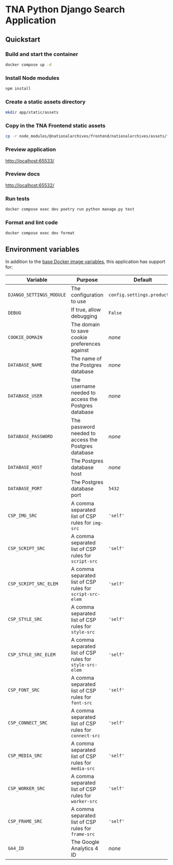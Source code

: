 # TNA Python Django Search Application

## Quickstart

### Build and start the container

```sh
docker compose up -d
```

### Install Node modules

```sh
npm install
```

### Create a static assets directory

```sh
mkdir app/static/assets
```

### Copy in the TNA Frontend static assets

```sh
cp -r node_modules/@nationalarchives/frontend/nationalarchives/assets/* app/static/assets
```

### Preview application

<http://localhost:65533/>

### Preview docs

<http://localhost:65532/>

### Run tests

```sh
docker compose exec dev poetry run python manage.py test
```

### Format and lint code

```sh
docker compose exec dev format
```

## Environment variables

In addition to the [base Docker image variables](https://github.com/nationalarchives/docker/blob/main/docker/tna-python-django/README.md#environment-variables), this application has support for:

| Variable                 | Purpose                                                   | Default                      |
| ------------------------ | --------------------------------------------------------- | ---------------------------- |
| `DJANGO_SETTINGS_MODULE` | The configuration to use                                  | `config.settings.production` |
| `DEBUG`                  | If true, allow debugging                                  | `False`                      |
| `COOKIE_DOMAIN`          | The domain to save cookie preferences against             | _none_                       |
| `DATABASE_NAME`          | The name of the Postgres database                         | _none_                       |
| `DATABASE_USER`          | The username needed to access the Postgres database       | _none_                       |
| `DATABASE_PASSWORD`      | The password needed to access the Postgres database       | _none_                       |
| `DATABASE_HOST`          | The Postgres database host                                | _none_                       |
| `DATABASE_PORT`          | The Postgres database port                                | `5432`                       |
| `CSP_IMG_SRC`            | A comma separated list of CSP rules for `img-src`         | `'self'`                     |
| `CSP_SCRIPT_SRC`         | A comma separated list of CSP rules for `script-src`      | `'self'`                     |
| `CSP_SCRIPT_SRC_ELEM`    | A comma separated list of CSP rules for `script-src-elem` | `'self'`                     |
| `CSP_STYLE_SRC`          | A comma separated list of CSP rules for `style-src`       | `'self'`                     |
| `CSP_STYLE_SRC_ELEM`     | A comma separated list of CSP rules for `style-src-elem`  | `'self'`                     |
| `CSP_FONT_SRC`           | A comma separated list of CSP rules for `font-src`        | `'self'`                     |
| `CSP_CONNECT_SRC`        | A comma separated list of CSP rules for `connect-src`     | `'self'`                     |
| `CSP_MEDIA_SRC`          | A comma separated list of CSP rules for `media-src`       | `'self'`                     |
| `CSP_WORKER_SRC`         | A comma separated list of CSP rules for `worker-src`      | `'self'`                     |
| `CSP_FRAME_SRC`          | A comma separated list of CSP rules for `frame-src`       | `'self'`                     |
| `GA4_ID`                 | The Google Analytics 4 ID                                 | _none_                       |
